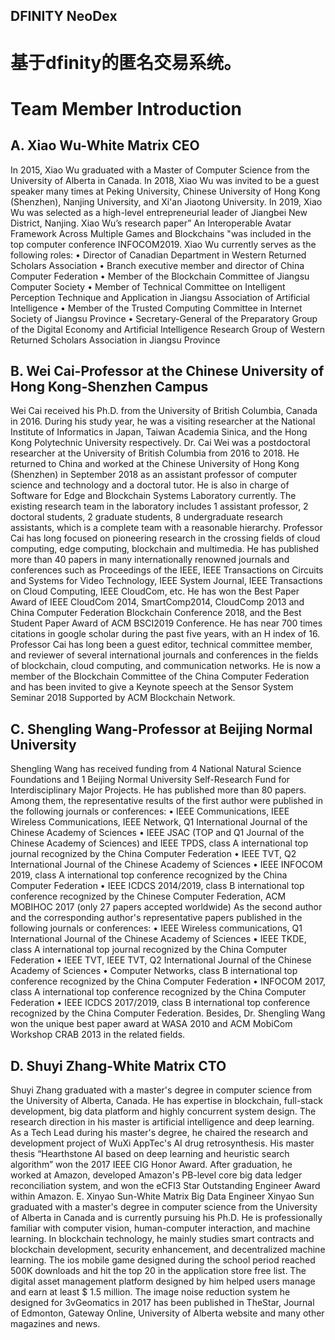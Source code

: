 ## DFINITY NeoDex

# 基于dfinity的匿名交易系统。

# Team Member Introduction
## A. Xiao Wu-White Matrix CEO 
In 2015, Xiao Wu graduated with a Master of Computer Science from the University of Alberta in Canada. In 2018, Xiao Wu was invited to be a guest speaker many times at Peking University, Chinese University of Hong Kong (Shenzhen), Nanjing University, and Xi'an Jiaotong University. In 2019, Xiao Wu was selected as a high-level entrepreneurial leader of Jiangbei New District, Nanjing. Xiao Wu’s research paper” An Interoperable Avatar Framework Across Multiple Games and Blockchains "was included in the top computer conference INFOCOM2019.
Xiao Wu currently serves as the following roles:
•	Director of Canadian Department in Western Returned Scholars Association 
•	Branch executive member and director of China Computer Federation
•	Member of the Blockchain Committee of Jiangsu Computer Society 
•	Member of Technical Committee on Intelligent Perception Technique and Application in Jiangsu Association of Artificial Intelligence 
•	Member of the Trusted Computing Committee in Internet Society of Jiangsu Province 
•	Secretary-General of the Preparatory Group of the Digital Economy and Artificial Intelligence Research Group of Western Returned Scholars Association in Jiangsu Province

## B. Wei Cai-Professor at the Chinese University of Hong Kong-Shenzhen Campus 
Wei Cai received his Ph.D. from the University of British Columbia, Canada in 2016. During his study year, he was a visiting researcher at the National Institute of Informatics in Japan, Taiwan Academia Sinica, and the Hong Kong Polytechnic University respectively. Dr. Cai Wei was a postdoctoral researcher at the University of British Columbia from 2016 to 2018. He returned to China and worked at the Chinese University of Hong Kong (Shenzhen) in September 2018 as an assistant professor of computer science and technology and a doctoral tutor. He is also in charge of Software for Edge and Blockchain Systems Laboratory currently. The existing research team in the laboratory includes 1 assistant professor, 2 doctoral students, 2 graduate students, 8 undergraduate research assistants, which is a complete team with a reasonable hierarchy.
Professor Cai has long focused on pioneering research in the crossing fields of cloud computing, edge computing, blockchain and multimedia. He has published more than 40 papers in many internationally renowned journals and conferences such as Proceedings of the IEEE, IEEE Transactions on Circuits and Systems for Video Technology, IEEE System Journal, IEEE Transactions on Cloud Computing, IEEE CloudCom, etc. He has won the Best Paper Award of IEEE CloudCom 2014, SmartComp2014, CloudComp 2013 and China Computer Federation Blockchain Conference 2018, and the Best Student Paper Award of ACM BSCI2019 Conference. He has near 700 times citations in google scholar during the past five years, with an H index of 16. Professor Cai has long been a guest editor, technical committee member, and reviewer of several international journals and conferences in the fields of blockchain, cloud computing, and communication networks. He is now a member of the Blockchain Committee of the China Computer Federation and has been invited to give a Keynote speech at the Sensor System Seminar 2018 Supported by ACM Blockchain Network.
## C. Shengling Wang-Professor at Beijing Normal University
Shengling Wang has received funding from 4 National Natural Science Foundations and 1 Beijing Normal University Self-Research Fund for Interdisciplinary Major Projects. He has published more than 80 papers. Among them, the representative results of the first author were published in the following journals or conferences:
•	IEEE Communications, IEEE Wireless Communications, IEEE Network, Q1 International Journal of the Chinese Academy of Sciences 
•	IEEE JSAC (TOP and Q1 Journal of the Chinese Academy of Sciences) and IEEE TPDS, class A international top journal recognized by the China Computer Federation
•	IEEE TVT, Q2 International Journal of the Chinese Academy of Sciences
•	IEEE INFOCOM 2019, class A international top conference recognized by the China Computer Federation
•	IEEE ICDCS 2014/2019, class B international top conference recognized by the Chinese Computer Federation, ACM MOBIHOC 2017 (only 27 papers accepted worldwide)
As the second author and the corresponding author's representative papers published in the following journals or conferences:
•	IEEE Wireless communications, Q1 International Journal of the Chinese Academy of Sciences 
•	IEEE TKDE, class A international top journal recognized by the China Computer Federation 
•	IEEE TVT, IEEE TVT, Q2 International Journal of the Chinese Academy of Sciences
•	Computer Networks, class B international top conference recognized by the China Computer Federation
•	INFOCOM 2017, class A international top conference recognized by the China Computer Federation
•	IEEE ICDCS 2017/2019, class B international top conference recognized by the China Computer Federation. 
Besides, Dr. Shengling Wang won the unique best paper award at WASA 2010 and ACM MobiCom Workshop CRAB 2013 in the related fields.

## D. Shuyi Zhang-White Matrix CTO
Shuyi Zhang graduated with a master's degree in computer science from the University of Alberta, Canada. He has expertise in blockchain, full-stack development, big data platform and highly concurrent system design. The research direction in his master is artificial intelligence and deep learning. As a Tech Lead during his master's degree, he chaired the research and development project of WuXi AppTec's AI drug retrosynthesis. His master thesis “Hearthstone AI based on deep learning and heuristic search algorithm” won the 2017 IEEE CIG Honor Award. After graduation, he worked at Amazon, developed Amazon's PB-level core big data ledger reconciliation system, and won the eCFI3 Star Outstanding Engineer Award within Amazon.
E. Xinyao Sun-White Matrix Big Data Engineer
Xinyao Sun graduated with a master's degree in computer science from the University of Alberta in Canada and is currently pursuing his Ph.D. He is professionally familiar with computer vision, human-computer interaction, and machine learning. In blockchain technology, he mainly studies smart contracts and blockchain development, security enhancement, and decentralized machine learning. The ios mobile game designed during the school period reached 500K downloads and hit the top 20 in the application store free list. The digital asset management platform designed by him helped users manage and earn at least $ 1.5 million. The image noise reduction system he designed for 3vGeomatics in 2017 has been published in TheStar, Journal of Edmonton, Gateway Online, University of Alberta website and many other magazines and news.


